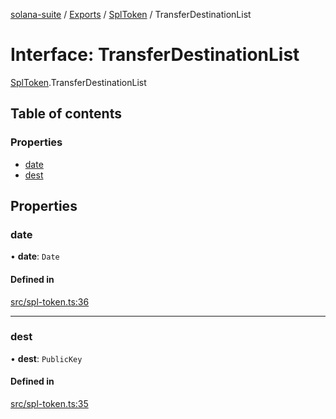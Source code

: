 [solana-suite](../README.md) / [Exports](../modules.md) / [SplToken](../modules/SplToken.md) / TransferDestinationList

# Interface: TransferDestinationList

[SplToken](../modules/SplToken.md).TransferDestinationList

## Table of contents

### Properties

- [date](SplToken.TransferDestinationList.md#date)
- [dest](SplToken.TransferDestinationList.md#dest)

## Properties

### date

• **date**: `Date`

#### Defined in

[src/spl-token.ts:36](https://github.com/fukaoi/solana-suite/blob/25d3582/src/spl-token.ts#L36)

___

### dest

• **dest**: `PublicKey`

#### Defined in

[src/spl-token.ts:35](https://github.com/fukaoi/solana-suite/blob/25d3582/src/spl-token.ts#L35)
